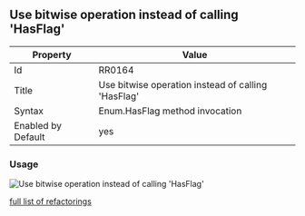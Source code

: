 ## Use bitwise operation instead of calling 'HasFlag'

Property | Value
--- | ---
Id|RR0164
Title|Use bitwise operation instead of calling 'HasFlag'
Syntax|Enum\.HasFlag method invocation
Enabled by Default|yes

### Usage

![Use bitwise operation instead of calling 'HasFlag'](../../images/refactorings/UseBitwiseOperationInsteadOfCallingHasFlag.png)

[full list of refactorings](Refactorings.md)